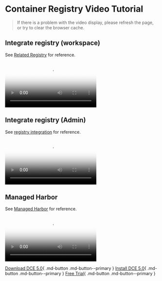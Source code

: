# Container Registry Video Tutorial

> If there is a problem with the video display, please refresh the page, or try to clear the browser cache.

## Integrate registry (workspace)

See [Related Registry](../kangaroo/integrate/integrate-ws.md) for reference.

<div class="responsive-video-container">
<video controls src="https://harbor-test2.cn-sh2.ufileos.com/docs/videos/join-registry.mp4" preload="metadata" poster="../images/kangaroo-repo.png"></video>
</div>

## Integrate registry (Admin)

See [registry integration](../kangaroo/integrate/integrate-admin.md) for reference.

<div class="responsive-video-container">
<video controls src="https://harbor-test2.cn-sh2.ufileos.com/docs/videos/integrate-harbor.mp4" preload="metadata" poster="../images/kangaroo-integrate.png"></video>
</div>

## Managed Harbor

See [Managed Harbor](../kangaroo/managed/harbor.md) for reference.

<div class="responsive-video-container">
<video controls src="https://harbor-test2.cn-sh2.ufileos.com/docs/videos/harbor.mp4" preload="metadata" poster="../images/kangaroo-harbor.png"></video>
</div>

[Download DCE 5.0](../download/index.md){ .md-button .md-button--primary }
[Install DCE 5.0](../install/index.md){ .md-button .md-button--primary }
[Free Trial](../dce/license0.md){ .md-button .md-button--primary }